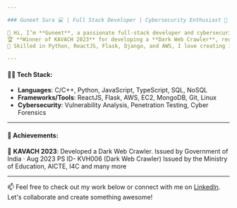 ```yaml
---

### Guneet Sura 💻 | Full Stack Developer | Cybersecurity Enthusiast 🔐

👋 Hi, I’m **Guneet**, a passionate full-stack developer and cybersecurity enthusiast with a strong focus on building secure and scalable applications.  
🏆 **Winner of KAVACH 2023** for developing a **Dark Web Crawler**, recognized by the Government of India.  
🚀 Skilled in Python, ReactJS, Flask, Django, and AWS, I love creating impactful digital solutions with security in mind.  

---
```


#### 👨‍💻 **Tech Stack**:
- **Languages**: C/C++, Python, JavaScript, TypeScript, SQL, NoSQL
- **Frameworks/Tools**: ReactJS, Flask, AWS, EC2, MongoDB, Git, Linux
- **Cybersecurity**: Vulnerability Analysis, Penetration Testing, Cyber Forensics

---

#### 🌟 **Achievements**:
🥇 **KAVACH 2023**: Developed a Dark Web Crawler.
 Issued by Government of India · Aug 2023
 PS ID- KVH006 (Dark Web Crawler)
 Issued by the Ministry of Education, AICTE, I4C and many more

---

📫 Feel free to check out my work below or connect with me on [LinkedIn](https://linkedin.com/in/guneetsura). Let's collaborate and create something awesome!
